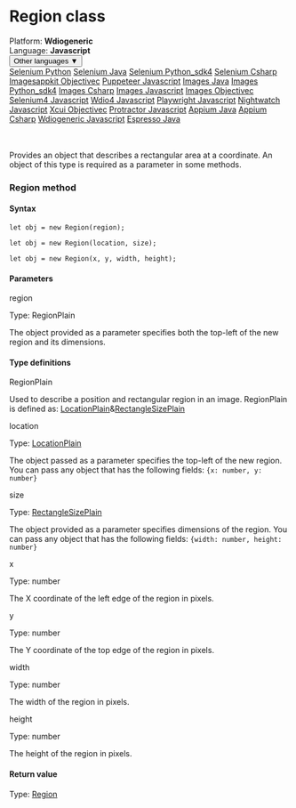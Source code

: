 # Region class
<div class='platform-bar-container-div'><div class='platform-bar-div'>Platform:  <b> Wdiogeneric</b>
</div><div class='platform-bar-div'>Language: <b>Javascript</b></div><div class='dropdown-button-container-div'><button class='sdk-language-dropdown-button'>Other languages ▼</button><div class='dropdown-content'>
<a href='../../selenium/python/region'>Selenium Python</a>
<a href='../../selenium/java/region'>Selenium Java</a>
<a href='../../selenium/python_sdk4/region'>Selenium Python_sdk4</a>
<a href='../../selenium/csharp/region'>Selenium Csharp</a>
<a href='../../imagesappkit/objectivec/region'>Imagesappkit Objectivec</a>
<a href='../../puppeteer/javascript/region'>Puppeteer Javascript</a>
<a href='../../images/java/region'>Images Java</a>
<a href='../../images/python_sdk4/region'>Images Python_sdk4</a>
<a href='../../images/csharp/region'>Images Csharp</a>
<a href='../../images/javascript/region'>Images Javascript</a>
<a href='../../images/objectivec/region'>Images Objectivec</a>
<a href='../../selenium4/javascript/region'>Selenium4 Javascript</a>
<a href='../../wdio4/javascript/region'>Wdio4 Javascript</a>
<a href='../../playwright/javascript/region'>Playwright Javascript</a>
<a href='../../nightwatch/javascript/region'>Nightwatch Javascript</a>
<a href='../../xcui/objectivec/region'>Xcui Objectivec</a>
<a href='../../protractor/javascript/region'>Protractor Javascript</a>
<a href='../../appium/java/region'>Appium Java</a>
<a href='../../appium/csharp/region'>Appium Csharp</a>
<a href='../../wdiogeneric/javascript/region'>Wdiogeneric Javascript</a>
<a href='../../espresso/java/region'>Espresso Java</a>
</div></div><br /><br /></div>




Provides an object that describes a rectangular area at a coordinate. An object of this type is required as a parameter in some methods.



### Region method
#### Syntax


    let obj = new Region(region);
    
    let obj = new Region(location, size);
    
    let obj = new Region(x, y, width, height);
    

#### Parameters

region

Type: RegionPlain

The object provided as a parameter specifies both the top-left of the new region and its dimensions.

#### Type definitions

RegionPlain

Used to describe a position and rectangular region in an image. RegionPlain is defined as: [LocationPlain](./locationplain)&[RectangleSizePlain](./rectanglesizeplain)

location

Type: [LocationPlain](./locationplain)

The object passed as a parameter specifies the top-left of the new region. You can pass any object that has the following fields: `{x: number, y: number}`

size

Type: [RectangleSizePlain](./rectanglesizeplain)

The object provided as a parameter specifies dimensions of the region. You can pass any object that has the following fields: `{width: number, height: number}`

x

Type: number

The X coordinate of the left edge of the region in pixels.

y

Type: number

The Y coordinate of the top edge of the region in pixels.

width

Type: number

The width of the region in pixels.

height

Type: number

The height of the region in pixels.

#### Return value

Type:  [Region](./region)
